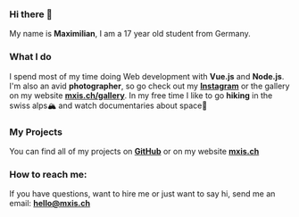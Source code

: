 ### Hi there 👋
My name is **Maximilian**, I am a 17 year old student from Germany.

### What I do

I spend most of my time doing Web development with **Vue.js** and **Node.js**. I'm also an avid **photographer**, so go check out my **[Instagram](https://instagram.com/creerow)** or the gallery on my website **[mxis.ch/gallery](https://mxis.ch/gallery)**. In my free time I like to go **hiking** in the swiss alps🏔 and watch documentaries about space🚀

### My Projects

You can find all of my projects on **[GitHub](https://github.com/BetaHuhn?tab=repositories)** or on my website **[mxis.ch](https://mxis.ch)**

### How to reach me:
If you have questions, want to hire me or just want to say hi, send me an email: **[hello@mxis.ch](mailto:hello@mxis.ch)**

